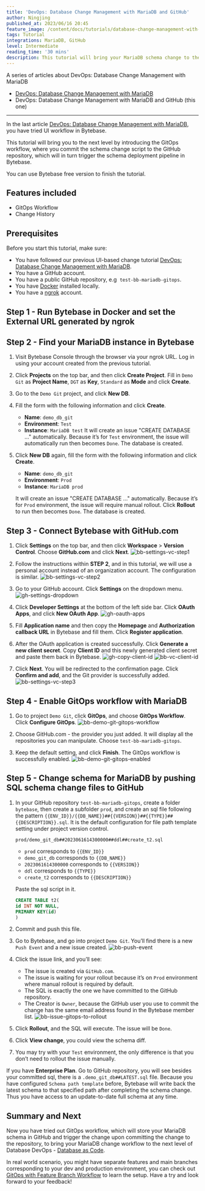 ```yaml
---
title: 'DevOps: Database Change Management with MariaDB and GitHub'
author: Ningjing
published_at: 2023/06/16 20:45
feature_image: /content/docs/tutorials/database-change-management-with-mariadb-and-github/bytebase-mariadb-github-banner.webp
tags: Tutorial
integrations: MariaDB, GitHub
level: Intermediate
reading_time: '30 mins'
description: This tutorial will bring your MariaDB schema change to the next level by introducing the GitOps workflow, where you commit schema change script to the GitHub repository, which will in turn trigger the schema deployment pipeline in Bytebase.
---
```


A series of articles about DevOps: Database Change Management with MariaDB

- [DevOps: Database Change Management with MariaDB](/docs/tutorials/database-change-management-with-mariadb)
- DevOps: Database Change Management with MariaDB and GitHub (this one)

---

In the last article [DevOps: Database Change Management with MariaDB](/docs/tutorials/database-change-management-with-mariadb), you have tried UI workflow in Bytebase.

This tutorial will bring you to the next level by introducing the GitOps workflow, where you commit the schema change script to the GitHub repository, which will in turn trigger the schema deployment pipeline in Bytebase.

You can use Bytebase free version to finish the tutorial.

## Features included

- GitOps Workflow
- Change History

## Prerequisites

Before you start this tutorial, make sure:

- You have followed our previous UI-based change tutorial [DevOps: Database Change Management with MariaDB](/docs/tutorials/database-change-management-with-mariadb).
- You have a GitHub account.
- You have a public GitHub repository, e.g  `test-bb-mariadb-gitops`.
- You have [Docker](https://www.docker.com/) installed locally.
- You have a [ngrok](http://ngrok.com) account.

## Step 1 - Run Bytebase in Docker and set the External URL generated by ngrok

<IncludeBlock url="/docs/get-started/install/vcs-with-ngrok"></IncludeBlock>

## Step 2 - Find your MariaDB instance in Bytebase

1. Visit Bytebase Console through the browser via your ngrok URL. Log in using your account created from the previous tutorial.

2. Click **Projects** on the top bar, and then click **Create Project**. Fill in `Demo Git` as **Project Name**, `DGT` as **Key**, `Standard` as **Mode** and click **Create**.

3. Go to the `Demo Git` project, and click **New DB**.
4. Fill the form with the following information and click **Create**.

   - **Name**: `demo_db_git`
   - **Environment**: `Test`
   - **Instance**: `MariaDB test`
     It will create an issue "CREATE DATABASE …" automatically. Because it’s for `Test` environment, the issue will automatically run then becomes `Done`. The database is created.

5. Click **New DB** again, fill the form with the following information and click **Create**.

   - **Name**: `demo_db_git`
   - **Environment**: `Prod`
   - **Instance**: `MariaDB prod`

   It will create an issue "CREATE DATABASE …" automatically. Because it’s for `Prod` environment, the issue will require manual rollout. Click **Rollout** to run then becomes `Done`. The database is created.

## Step 3 - Connect Bytebase with GitHub.com

1. Click **Settings** on the top bar, and then click **Workspace** > **Version Control**. Choose **GitHub.com** and click **Next**.
   ![bb-settings-vc-step1](/content/docs/tutorials/database-change-management-with-mariadb-and-github/bb-settings-vc-step1.webp)

2. Follow the instructions within **STEP 2**, and in this tutorial, we will use a personal account instead of an organization account. The configuration is similar.
   ![bb-settings-vc-step2](/content/docs/tutorials/database-change-management-with-mariadb-and-github/bb-settings-vc-step2.webp)

3. Go to your GitHub account. Click **Settings** on the dropdown menu.
   ![gh-settings-dropdown](/content/docs/tutorials/database-change-management-with-mariadb-and-github/gh-settings-dropdown.webp)

4. Click **Developer Settings** at the bottom of the left side bar. Click **OAuth Apps**, and click **New OAuth App**.
   ![gh-oauth-apps](/content/docs/tutorials/database-change-management-with-mariadb-and-github/gh-oauth-apps.webp)

5. Fill **Application name** and then copy the **Homepage** and **Authorization callback URL** in Bytebase and fill them. Click **Register application**.

6. After the OAuth application is created successfully. Click **Generate a new client secret**. Copy **Client ID** and this newly generated client secret and paste them back in Bytebase.
   ![gh-copy-client-id](/content/docs/tutorials/database-change-management-with-mariadb-and-github/gh-copy-client-id.webp)
   ![bb-vc-client-id](/content/docs/tutorials/database-change-management-with-mariadb-and-github/bb-vc-client-id.webp)

7. Click **Next**. You will be redirected to the confirmation page. Click **Confirm and add**, and the Git provider is successfully added.
   ![bb-settings-vc-step3](/content/docs/tutorials/database-change-management-with-mariadb-and-github/bb-settings-vc-step3.webp)

## Step 4 - Enable GitOps workflow with MariaDB

1. Go to project `Demo Git`, click **GitOps**, and choose **GitOps Workflow**. Click **Configure GitOps**.
   ![bb-demo-git-gitops-workflow](/content/docs/tutorials/database-change-management-with-mariadb-and-github/bb-demo-git-gitops-workflow.webp)

2. Choose GitHub.com - the provider you just added. It will display all the repositories you can manipulate. Choose `test-bb-mariadb-gitops`.
3. Keep the default setting, and click **Finish**. The GitOps workflow is successfully enabled.
   ![bb-demo-git-gitops-enabled](/content/docs/tutorials/database-change-management-with-mariadb-and-github/bb-demo-git-gitops-enabled.webp)

## Step 5 - Change schema for MariaDB by pushing SQL schema change files to GitHub

1. In your GitHub repository `test-bb-mariadb-gitops`, create a folder `bytebase`, then create a subfolder `prod`, and create an sql file following the pattern `{{ENV_ID}}/{{DB_NAME}}##{{VERSION}}##{{TYPE}}##{{DESCRIPTION}}.sql`. It is the default configuration for file path template setting under project version control.

   `prod/demo_git_db##2023061614300000##ddl##create_t2.sql`

   - `prod` corresponds to `{{ENV_ID}}`
   - `demo_git_db` corresponds to `{{DB_NAME}}`
   - `2023061614300000` corresponds to `{{VERSION}}`
   - `ddl` corresponds to `{{TYPE}}`
   - `create_t2` corresponds to `{{DESCRIPTION}}`

   Paste the sql script in it.

   ```sql
   CREATE TABLE t2(
   id INT NOT NULL,
   PRIMARY KEY(id)
   )
   ```

2. Commit and push this file.
3. Go to Bytebase, and go into project `Demo Git`. You’ll find there is a new `Push Event` and a new issue created.
   ![bb-push-event](/content/docs/tutorials/database-change-management-with-mariadb-and-github/bb-push-event.webp)

4. Click the issue link, and you’ll see:

   - The issue is created via `GitHub.com`.
   - The issue is waiting for your rollout because it’s on `Prod` environment where manual rollout is required by default.
   - The SQL is exactly the one we have committed to the GitHub repository.
   - The Creator is `Owner`, because the GitHub user you use to commit the change has the same email address found in the Bytebase member list.
     ![bb-issue-gitops-to-rollout](/content/docs/tutorials/database-change-management-with-mariadb-and-github/bb-issue-gitops-to-rollout.webp)

5. Click **Rollout**, and the SQL will execute. The issue will be `Done`.

6. Click **View change**, you could view the schema diff.

7. You may try with your `Test` environment, the only difference is that you don’t need to rollout the issue manually.

If you have **Enterprise Plan**. Go to GitHub repository, you will see besides your committed sql, there is a `.demo_git_db##LATEST.sql` file. Because you have configured `Schema path template` before, Bytebase will write back the latest schema to that specified path after completing the schema change. Thus you have access to an update-to-date full schema at any time.

## Summary and Next

Now you have tried out GitOps workflow, which will store your MariaDB schema in GitHub and trigger the change upon committing the change to the repository, to bring your MariaDB change workflow to the next level of Database DevOps - [Database as Code](/blog/database-as-code).

In real world scenario, you might have separate features and main branches corresponding to your dev and production environment, you can check out [GitOps with Feature Branch Workflow](/docs/how-to/workflow/gitops-feature-branch) to learn the setup. Have a try and look forward to your feedback!
